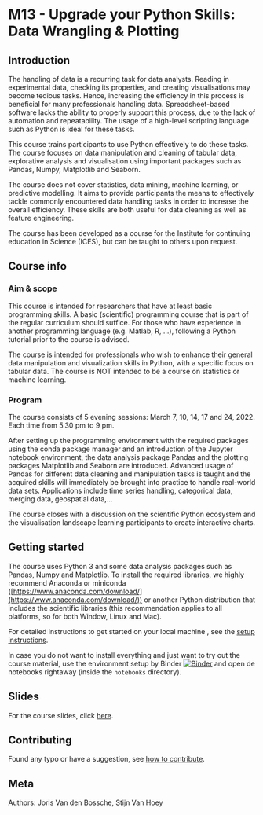 # M13 - Upgrade your Python Skills: Data Wrangling & Plotting

## Introduction

The handling of data is a recurring task for data analysts. Reading in experimental data, checking its properties, and creating visualisations may become tedious tasks. Hence, increasing the efficiency in this process is beneficial for many professionals handling data. Spreadsheet-based software lacks the ability to properly support this process, due to the lack of automation and repeatability. The usage of a high-level scripting language such as Python is ideal for these tasks.

This course trains participants to use Python effectively to do these tasks. The course focuses on data manipulation and cleaning of tabular data, explorative analysis and visualisation using important packages such as Pandas, Numpy, Matplotlib and Seaborn.

The course does not cover statistics, data mining, machine learning, or predictive modelling. It aims to provide participants the means to effectively tackle commonly encountered data handling tasks in order to increase the overall efficiency. These skills are both useful for data cleaning as well as feature engineering.

The course has been developed as a course for the Institute for continuing education in Science (ICES), but can be taught to others upon request.

## Course info

### Aim & scope

This course is intended for researchers that have at least basic programming skills. A basic (scientific) programming course that is part of the regular curriculum should suffice. For those who have experience in another programming language (e.g. Matlab, R, ...), following a Python tutorial prior to the course is advised.

The course is intended for professionals who wish to enhance their general data manipulation and visualization skills in Python, with a specific focus on tabular data. The course is NOT intended to be a course on statistics or machine learning.

### Program

The course consists of 5 evening sessions: March 7, 10, 14, 17 and 24, 2022. Each time from 5.30 pm to 9 pm.

After setting up the programming environment with the required packages using the conda package manager and an introduction of the Jupyter notebook environment, the data analysis package Pandas and the plotting packages Matplotlib and Seaborn are introduced. Advanced usage of Pandas for different data cleaning and manipulation tasks is taught and the acquired skills will immediately be brought into practice to handle real-world data sets. Applications include time series handling, categorical data, merging data, geospatial data,...

The course closes with a discussion on the scientific Python ecosystem and the visualisation landscape learning participants to create interactive charts.

## Getting started

The course uses Python 3 and some data analysis packages such as Pandas, Numpy and Matplotlib. To install the required libraries, we highly recommend Anaconda or miniconda ([https://www.anaconda.com/download/](https://www.anaconda.com/download/)) or another Python distribution that includes the scientific libraries (this recommendation applies to all platforms, so for both Window, Linux and Mac).

For detailed instructions to get started on your local machine , see the [setup instructions](./setup.html).

In case you do not want to install everything and just want to try out the course material, use the environment setup by Binder [![Binder](https://mybinder.org/badge_logo.svg)](https://mybinder.org/v2/gh/jorisvandenbossche/ICES-python-data/HEAD) and open de notebooks rightaway (inside the `notebooks` directory).

## Slides

For the course slides, click [here](https://jorisvandenbossche.github.io/ICES-python-data/slides.html).


## Contributing

Found any typo or have a suggestion, see [how to contribute](./CONTRIBUTING.html).


## Meta
Authors: Joris Van den Bossche, Stijn Van Hoey



